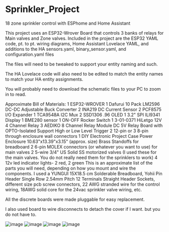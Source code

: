 # Sprinkler_Project
18 zone sprinkler control with ESPhome and Home Assistant

This project uses an ESP32-Wrover Board that controls 3 banks of relays for Main valves and Zone valves.
Included in the project are the ESP32 YAML code, pt. to pt. wiring diagrams, Home Assistant Lovelace YAML, 
and additions to the HA sensors.yaml, binary_sensor.yaml, and configuration.yaml files

The files will need to be tweaked to support your entity naming and such.

The HA Lovelace code will also need to be edited to match the entity names to match your HA entity assignments.

You will probably need to download the schematic files to your PC to zoom in to read.


Approximate Bill of Materials:
1 ESP32-WROVER<cr>
1 Dafurui 10 Pack LM2596 DC-DC Adjustable Buck Converter
2 INA219 DC Current Sensor
2 PCF8575 I/O Expander
1 TCA9548A I2C Mux
2 SSD1306 .96 OLED
1 3.2" SPI ILI9341 Display
1 BME280 sensor
1 ON-OFF Rocker Switch
1 3-01-0371 HiLetgo 12V 4 Channel Relay
3 AEDIKO 8 Channel Relay Module DC 5V Relay Board with OPTO-Isolated Support High or Low Level Trigger 
2 12-pin or 3 8-pin through enclosure wall connectors
1 DIY Electronic Project Case Power Enclosure 10.63"x13.39"x3.15" (approx. size)
Brass Standoffs for breadboard
2 6-pin MOLEX connectors (or whatever you want to use) for main valves
2 5-wire 3/4" US Solid SS motorized valves 
(I used these for the main valves. You do not really need them for the sprinklers to work)
4 12v led indicator lights- 2 red, 2 green
This is an approximate list of the parts you will need, depending on how you mount and wire the components.
I used a YUNGUI 15X18.5 cm Solderable Breadboard, 
Yohii Pin Header Single Row 2.54mm Pitch 12 Terminals Straight Header Sockets,
different size pcb screw connectors, 22 AWG stranded wire for the control wiring,
18AWG solid core for the 24vac sprinkler valve wiring, etc.

All the discrete boards were made pluggable for easy replacement.

I also used board to wire disconnects to detach the cover if I want. but you do not have to.

![image](https://github.com/roberttucci/Sprinkler_Project/assets/88236450/44843f6d-1542-4804-8228-660d51de9b4e)
![image](https://github.com/roberttucci/Sprinkler_Project/assets/88236450/1ae4e32f-6408-4b35-8dd9-6ccd52a696bb)
![image](https://github.com/roberttucci/Sprinkler_Project/assets/88236450/36bca335-26cc-458b-bc28-b64e4d9f089e)
![image](https://github.com/roberttucci/Sprinkler_Project/assets/88236450/5dade8fe-2c28-4984-81e5-f89366f4b562)
